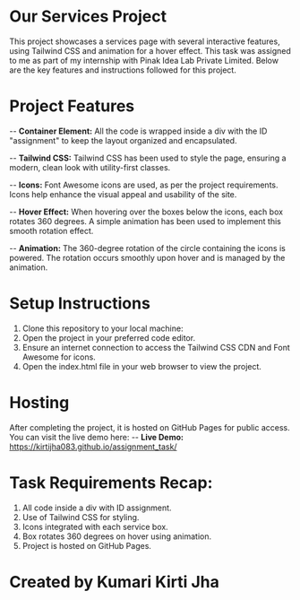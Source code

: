 # Our Services Project
This project showcases a services page with several interactive features, using Tailwind CSS and animation for a hover effect. This task was assigned to me as part of my internship with Pinak Idea Lab Private Limited. Below are the key features and instructions followed for this project.

# Project Features

-- **Container Element:**
All the code is wrapped inside a div with the ID "assignment" to keep the layout organized and encapsulated.

-- **Tailwind CSS:**
Tailwind CSS has been used to style the page, ensuring a modern, clean look with utility-first classes.

-- **Icons:**
Font Awesome icons are used, as per the project requirements. Icons help enhance the visual appeal and usability of the site.

-- **Hover Effect:**
When hovering over the boxes below the icons, each box rotates 360 degrees. A simple animation has been used to implement this smooth rotation effect.

-- **Animation:**
The 360-degree rotation of the circle containing the icons is powered. The rotation occurs smoothly upon hover and is managed by the animation.

# Setup Instructions

1. Clone this repository to your local machine:
2. Open the project in your preferred code editor.
3. Ensure an internet connection to access the Tailwind CSS CDN and Font Awesome for icons.
4. Open the index.html file in your web browser to view the project.

# Hosting
After completing the project, it is hosted on GitHub Pages for public access. You can visit the live demo here:
-- **Live Demo:** https://kirtijha083.github.io/assignment_task/

# Task Requirements Recap:
1. All code inside a div with ID assignment.
2. Use of Tailwind CSS for styling.
3. Icons integrated with each service box.
4. Box rotates 360 degrees on hover using animation.
5. Project is hosted on GitHub Pages.

# Created by Kumari Kirti Jha